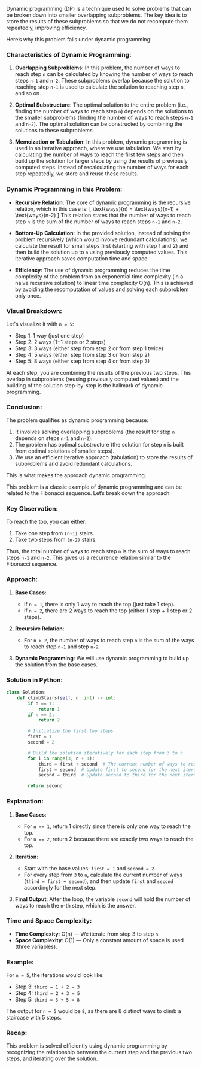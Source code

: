 
Dynamic programming (DP) is a technique used to solve problems that can be broken down into smaller overlapping subproblems. The key idea is to store the results of these subproblems so that we do not recompute them repeatedly, improving efficiency.

Here’s why this problem falls under dynamic programming:

### Characteristics of Dynamic Programming:

1. **Overlapping Subproblems**:
   In this problem, the number of ways to reach step `n` can be calculated by knowing the number of ways to reach steps `n-1` and `n-2`. These subproblems overlap because the solution to reaching step `n-1` is used to calculate the solution to reaching step `n`, and so on.

2. **Optimal Substructure**:
   The optimal solution to the entire problem (i.e., finding the number of ways to reach step `n`) depends on the solutions to the smaller subproblems (finding the number of ways to reach steps `n-1` and `n-2`). The optimal solution can be constructed by combining the solutions to these subproblems.

3. **Memoization or Tabulation**:
   In this problem, dynamic programming is used in an iterative approach, where we use tabulation. We start by calculating the number of ways to reach the first few steps and then build up the solution for larger steps by using the results of previously computed steps. Instead of recalculating the number of ways for each step repeatedly, we store and reuse these results.

### Dynamic Programming in this Problem:

- **Recursive Relation**: The core of dynamic programming is the recursive relation, which in this case is:
  \[
  \text{ways}(n) = \text{ways}(n-1) + \text{ways}(n-2)
  \]
  This relation states that the number of ways to reach step `n` is the sum of the number of ways to reach steps `n-1` and `n-2`.

- **Bottom-Up Calculation**: In the provided solution, instead of solving the problem recursively (which would involve redundant calculations), we calculate the result for small steps first (starting with step 1 and 2) and then build the solution up to `n` using previously computed values. This iterative approach saves computation time and space.

- **Efficiency**: The use of dynamic programming reduces the time complexity of the problem from an exponential time complexity (in a naive recursive solution) to linear time complexity O(n). This is achieved by avoiding the recomputation of values and solving each subproblem only once.

### Visual Breakdown:

Let's visualize it with `n = 5`:

- Step 1: 1 way (just one step)
- Step 2: 2 ways (1+1 steps or 2 steps)
- Step 3: 3 ways (either step from step 2 or from step 1 twice)
- Step 4: 5 ways (either step from step 3 or from step 2)
- Step 5: 8 ways (either step from step 4 or from step 3)

At each step, you are combining the results of the previous two steps. This overlap in subproblems (reusing previously computed values) and the building of the solution step-by-step is the hallmark of dynamic programming.

### Conclusion:

The problem qualifies as dynamic programming because:
1. It involves solving overlapping subproblems (the result for step `n` depends on steps `n-1` and `n-2`).
2. The problem has optimal substructure (the solution for step `n` is built from optimal solutions of smaller steps).
3. We use an efficient iterative approach (tabulation) to store the results of subproblems and avoid redundant calculations.

This is what makes the approach dynamic programming.


This problem is a classic example of dynamic programming and can be related to the Fibonacci sequence. Let’s break down the approach:

### Key Observation:
To reach the top, you can either:
1. Take one step from `(n-1)` stairs.
2. Take two steps from `(n-2)` stairs.

Thus, the total number of ways to reach step `n` is the sum of ways to reach steps `n-1` and `n-2`. This gives us a recurrence relation similar to the Fibonacci sequence.

### Approach:

1. **Base Cases**:
   - If `n = 1`, there is only 1 way to reach the top (just take 1 step).
   - If `n = 2`, there are 2 ways to reach the top (either 1 step + 1 step or 2 steps).

2. **Recursive Relation**:
   - For `n > 2`, the number of ways to reach step `n` is the sum of the ways to reach step `n-1` and step `n-2`.

3. **Dynamic Programming**:
   We will use dynamic programming to build up the solution from the base cases.

### Solution in Python:

```python
class Solution:
    def climbStairs(self, n: int) -> int:
        if n == 1:
            return 1
        if n == 2:
            return 2

        # Initialize the first two steps
        first = 1
        second = 2

        # Build the solution iteratively for each step from 3 to n
        for i in range(3, n + 1):
            third = first + second  # The current number of ways to reach the i-th step
            first = second  # Update first to second for the next iteration
            second = third  # Update second to third for the next iteration

        return second
```

### Explanation:

1. **Base Cases**:
   - For `n == 1`, return 1 directly since there is only one way to reach the top.
   - For `n == 2`, return 2 because there are exactly two ways to reach the top.

2. **Iteration**:
   - Start with the base values: `first = 1` and `second = 2`.
   - For every step from `3` to `n`, calculate the current number of ways (`third = first + second`), and then update `first` and `second` accordingly for the next step.

3. **Final Output**:
   After the loop, the variable `second` will hold the number of ways to reach the `n`-th step, which is the answer.

### Time and Space Complexity:
- **Time Complexity**: O(n) — We iterate from step 3 to step `n`.
- **Space Complexity**: O(1) — Only a constant amount of space is used (three variables).

### Example:

For `n = 5`, the iterations would look like:
- Step 3: `third = 1 + 2 = 3`
- Step 4: `third = 2 + 3 = 5`
- Step 5: `third = 3 + 5 = 8`

The output for `n = 5` would be `8`, as there are 8 distinct ways to climb a staircase with 5 steps.

### Recap:
This problem is solved efficiently using dynamic programming by recognizing the relationship between the current step and the previous two steps, and iterating over the solution.
